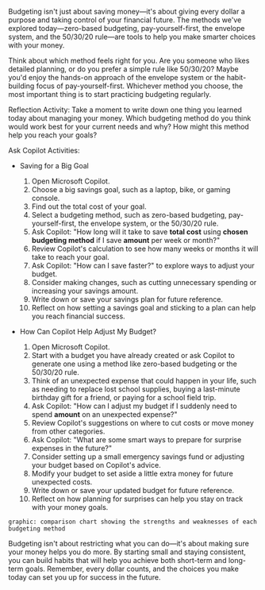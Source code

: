 Budgeting isn't just about saving money—it's about giving every dollar a purpose and taking control of your financial future. The methods we've explored today—zero-based budgeting, pay-yourself-first, the envelope system, and the 50/30/20 rule—are tools to help you make smarter choices with your money.

Think about which method feels right for you. Are you someone who likes detailed planning, or do you prefer a simple rule like 50/30/20? Maybe you'd enjoy the hands-on approach of the envelope system or the habit-building focus of pay-yourself-first. Whichever method you choose, the most important thing is to start practicing budgeting regularly.

Reflection Activity: Take a moment to write down one thing you learned today about managing your money. Which budgeting method do you think would work best for your current needs and why? How might this method help you reach your goals?

Ask Copilot Activities:

- Saving for a Big Goal

  1. Open Microsoft Copilot.
  1. Choose a big savings goal, such as a laptop, bike, or gaming console.
  1. Find out the total cost of your goal.
  1. Select a budgeting method, such as zero-based budgeting, pay-yourself-first, the envelope system, or the 50/30/20 rule.
  1. Ask Copilot: "How long will it take to save **total cost** using **chosen budgeting method** if I save **amount** per week or month?"
  1. Review Copilot's calculation to see how many weeks or months it will take to reach your goal.
  1. Ask Copilot: "How can I save faster?" to explore ways to adjust your budget.
  1. Consider making changes, such as cutting unnecessary spending or increasing your savings amount.
  1. Write down or save your savings plan for future reference.
  1. Reflect on how setting a savings goal and sticking to a plan can help you reach financial success.

- How Can Copilot Help Adjust My Budget?

  1. Open Microsoft Copilot.
  1. Start with a budget you have already created or ask Copilot to generate one using a method like zero-based budgeting or the 50/30/20 rule.
  1. Think of an unexpected expense that could happen in your life, such as needing to replace lost school supplies, buying a last-minute birthday gift for a friend, or paying for a school field trip.
  1. Ask Copilot: "How can I adjust my budget if I suddenly need to spend **amount** on an unexpected expense?"
  1. Review Copilot's suggestions on where to cut costs or move money from other categories.
  1. Ask Copilot: "What are some smart ways to prepare for surprise expenses in the future?"
  1. Consider setting up a small emergency savings fund or adjusting your budget based on Copilot's advice.
  1. Modify your budget to set aside a little extra money for future unexpected costs.
  1. Write down or save your updated budget for future reference.
  1. Reflect on how planning for surprises can help you stay on track with your money goals.

`graphic: comparison chart showing the strengths and weaknesses of each budgeting method`

Budgeting isn't about restricting what you can do—it's about making sure your money helps you do more. By starting small and staying consistent, you can build habits that will help you achieve both short-term and long-term goals. Remember, every dollar counts, and the choices you make today can set you up for success in the future.